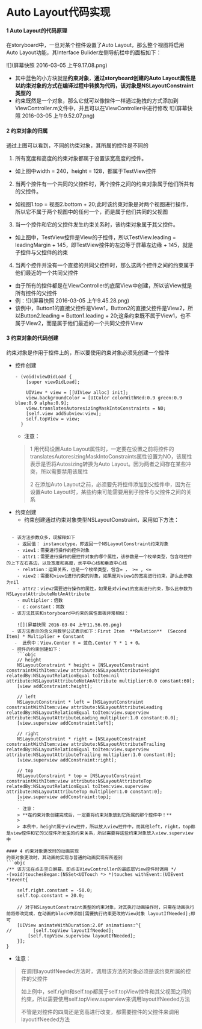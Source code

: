 #  Auto Layout代码实现

#### 1 Auto Layout的代码原理
在storyboard中，一旦对某个控件设置了Auto Layout，那么整个视图将启用Auto Layout功能，其Interface Bulider左侧导航栏中的面板如下：

![](屏幕快照 2016-03-05 上午9.17.08.png)
- 其中蓝色的小方块就是**约束对象**，**通过storyboard创建的Auto Layout属性是以约束对象的方式在编译过程中转换为代码，该对象是NSLayoutConstraint类型的**
- 约束既然是一个对象，那么它就可以像控件一样通过拖拽的方式添加到ViewController.m文件中，并且可以在ViewController中进行修改
![](屏幕快照 2016-03-05 上午9.52.07.png)

#### 2 约束对象的归属
通过上图可以看到，不同的约束对象，其所属的控件是不同的
1. 所有宽度和高度的约束对象都属于设置该宽高度的控件。
  - 如上图中width = 240，height = 128，都属于TestView控件
2. 当两个控件有一个共同的父控件时，两个控件之间的约束对象属于他们所共有的父控件。
  - 如视图1.top = 视图2.bottom + 20;此时该约束对象是对两个视图进行操作，所以它不属于两个视图中的任何一个，而是属于他们共同的父视图
3. 当一个控件和它的父控件发生约束关系时，该约束对象属于其父控件。
  - 如上图中，TestView控件是View的子控件，所以TestView.leading = leadingMargin + 145，即TestView控件的左边等于屏幕左边缘 + 145，就是子控件与父控件的约束
4. 当两个控件并没有一个直接的共同父控件时，那么这两个控件之间的约束属于他们最近的一个共同父控件
  - 由于所有的控件都是在ViewController的底层View中创建，所以该View就是所有控件的父控件
  - 例：![](屏幕快照 2016-03-05 上午9.45.28.png)  
  - 该例中，Button1的直接父控件是View1，Button2的直接父控件是View2，所以Button2.leading = Button1.leading + 20;这条约束既不属于View1，也不属于View2，而是属于他们最近的一个共同父控件View

#### 3 约束对象的代码创建
约束对象是作用于控件上的，所以要使用约束对象必须先创建一个控件
- 控件创建
  ```objc
  - (void)viewDidLoad {
      [super viewDidLoad];
    
      UIView * view = [[UIView alloc] init];
      view.backgroundColor = [UIColor colorWithRed:0.9 green:0.9 blue:0.9 alpha:0.9];
      view.translatesAutoresizingMaskIntoConstraints = NO;
      [self.view addSubview:view];
      self.topView = view;
    }
  ```
  - 注意：
  > 1 用代码设置Auto Layout属性时，一定要在设置之前将控件的translatesAutoresizingMaskIntoConstraints属性设置为NO，该属性表示是否将Autosizing转换为Auto Layout。因为两者之间存在某些冲突，所以需要禁用该属性
  >
    >2 在添加Auto Layout之前，必须要先将控件添加到父控件中，因为在设置Auto Layout时，某些约束可能需要用到子控件与父控件之间的关系
- 约束创建
  - 约束创建通过约束对象类型NSLayoutConstraint，采用如下方法：
  ```+(instancetype)constraintWithItem:(id)view1 attribute:(NSLayoutAttribute)attr1 relatedBy:(NSLayoutRelation)relation toItem:(nullable id)view2 attribute:(NSLayoutAttribute)attr2 multiplier:(CGFloat)multiplier constant:(CGFloat)c;
```
  - 该方法参数众多，现解释如下
    - 返回值： instancetype，即返回一个NSLayoutConstraint约束对象
    - view1：需要进行操作的控件对象
    - attr1：需要进行操作的是控件对象的哪个属性，该参数是一个枚举类型，包含可控件的上下左右各边，以及宽度和高度，水平中心线和垂直中心线
    - relation：运算关系，也是一个枚举类型，包含= ， >= , <= 
    - view2：需要和view1进行约束的对象，如果是对view1的宽高进行约束，那么此参数为nil
    - attr2：view2需要进行操作的属性，如果是对view1的宽高进行约束，那么此参数为NSLayoutAttributeNotAnAttribute
    - multiplier：倍数
    - c：constant：常数
  - 该方法其实和storyboard中约束的属性面板非常相似：
  
    ![](屏幕快照 2016-03-04 上午11.56.05.png)
  - 该方法表示的含义用数学公式表示如下：First Item  **Relation**  (Second Item) * Multiplier + Constant 
   -  此例中：View.Center Y = 蓝色.Center Y * 1 + 0。
  - 控件的约束创建如下：
    ```objc
    // height
    NSLayoutConstraint * height = [NSLayoutConstraint constraintWithItem:view attribute:NSLayoutAttributeHeight relatedBy:NSLayoutRelationEqual toItem:nil attribute:NSLayoutAttributeNotAnAttribute multiplier:0.0 constant:60];
    [view addConstraint:height];
    
    // left
    NSLayoutConstraint * left = [NSLayoutConstraint constraintWithItem:view attribute:NSLayoutAttributeLeading relatedBy:NSLayoutRelationEqual toItem:view.superview attribute:NSLayoutAttributeLeading multiplier:1.0 constant:0.0];
    [view.superview addConstraint:left];
    
    // right
    NSLayoutConstraint * right = [NSLayoutConstraint constraintWithItem:view attribute:NSLayoutAttributeTrailing relatedBy:NSLayoutRelationEqual toItem:view.superview attribute:NSLayoutAttributeTrailing multiplier:1.0 constant:0];
    [view.superview addConstraint:right];
    
    // top
    NSLayoutConstraint * top = [NSLayoutConstraint constraintWithItem:view attribute:NSLayoutAttributeTop relatedBy:NSLayoutRelationEqual toItem:view.superview attribute:NSLayoutAttributeTop multiplier:1.0 constant:0];
    [view.superview addConstraint:top];
    ```
    - 注意：
    > **在约束对象创建完成后，一定要将约束对象放到它所属的那个控件中！**
    > 
    > 本例中，height属于view控件，所以放入view控件中，而其他left，right，top都是view控件和它的父控件所发生的约束关系，所以需要将这些约束对象放入view.superview中

#### 4 约束对象更改时的动画实现
约束对象更改时，其动画的实现与普通的动画实现有所差别
```objc
/** 该方法在点击空白屏幕，即点击ViewController的最底层View控件时调用 */
-(void)touchesBegan:(NSSet<UITouch *> *)touches withEvent:(UIEvent *)event{
    
    self.right.constant = -50.0;
    self.top.constant = 20.0;
    
    // 对于NSLayoutConstraint类型的约束对象，对其执行动画操作时，只需在动画执行前将修改完成，在动画的block中添加[需要执行约束更改的View对象 layoutIfNeeded];即可
    [UIView animateWithDuration:2.0f animations:^{
//        [self.topView layoutIfNeeded];
        [self.topView.superview layoutIfNeeded];
    }];
}
```
- 注意：
> 在调用layoutIfNeeded方法时，调用该方法的对象必须是该约束所属的控件的父控件
> 
> 如上例中，self.right和self.top都属于self.topView控件和其父视图之间的约束，所以需要使用self.topView.superview来调用layoutIfNeeded方法 
> 
> 不管是对控件的四周还是宽高进行改变，都需要控件的父控件来调用layoutIfNeeded方法 